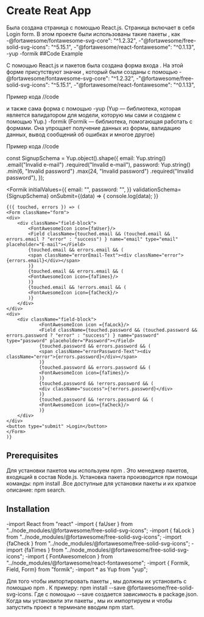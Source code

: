 # Create Reat App

Была создана страница с помощью React.js. Страница включает в себя Login form. В этом проекте были использованы такие пакеты , как
</br>
-@fortawesome/fontawesome-svg-core": "^1.2.32",
-"@fortawesome/free-solid-svg-icons": "^5.15.1",
-"@fortawesome/react-fontawesome": "^0.1.13",
-yup
-formik
##Code Example

С помощью React.js и пакетов была создана форма входа . На этой форме присутствуют значки , который были созданы с помощью 
-@fortawesome/fontawesome-svg-core": "^1.2.32",
-"@fortawesome/free-solid-svg-icons": "^5.15.1",
-"@fortawesome/react-fontawesome": "^0.1.13",

Пример кода 
//code
<FontAwesomeIcon icon={faTimes}/>
<FontAwesomeIcon icon={faCheck}/>
<FontAwesomeIcon icon={faUser}/>
<FontAwesomeIcon icon ={faLock}/>

и также сама форма с помощью 
-yup (Yup — библиотека, которая является валидатором для модели, которую мы сами и создаем с помощью Yup.)
-formik (Formik — библиотека, помогающая работать с формами. Она упрощает получение данных из формы, валидацию данных, вывод сообщений об ошибках и многое другое)

Пример кода 
//code

const SignupSchema = Yup.object().shape({
email: Yup.string()
    .email("Invalid e-mail")
    .required("Invalid e-mail"),
password: Yup.string()
    .min(6, "Invalid password")
    .max(24, "Invalid password")
    .required("Invalid password"),
});

<Formik
    initialValues={{
    email: "",
    password: "",
    }}
    validationSchema={SignupSchema}
    onSubmit={(data) => {
    console.log(data);
    }}
>
    {({ touched, errors }) => (
    <Form className="form">
    <div>
        <div className="field-block">
            <FontAwesomeIcon icon={faUser}/>
            <Field className={touched.email && (touched.email && errors.email ? "error" : "success") } name="email" type="email" placeholder="E-mail"></Field>
            {touched.email && errors.email && (
            <span className="errorEmail-Text"><div className="error">{errors.email}</div></span>
            )}
            {touched.email && errors.email && (
            <FontAwesomeIcon icon={faTimes}/>
            )}
            {touched.email && !errors.email && (
            <FontAwesomeIcon icon={faCheck}/>
            )}
        </div>
    </div>
    <div>
        <div className="field-block">
                <FontAwesomeIcon icon ={faLock}/>
                <Field className={touched.password && (touched.password && errors.password ? "error" : "success") } name="password" type="password" placeholder="Password"></Field>
                {touched.password && errors.password && (
                <span className="errorPassword-Text"><div className="error">{errors.password}</div></span>
                )}
                {touched.password && errors.password && (
                <FontAwesomeIcon icon={faTimes}/>
                )}
                {touched.password && !errors.password && (
                <div className="success">{!errors.password}</div>
                )}
                {touched.password && !errors.password && (
                <FontAwesomeIcon icon={faCheck}/>
                )}
        </div>
    </div>
    <button type="submit" >Login</button>
    </Form>
    )}
</Formik>

## Prerequisites
Для установки пакетов мы используем npm . Это менеджер пакетов, входящий в состав Node.js. Установка пакета производится при помощи команды: npm install <packagename> .Все доступные для установки пакеты и их краткое описание: npm search.

## Installation
-import React from "react"
-import { faUser } from "../node_modules/@fortawesome/free-solid-svg-icons";
-import { faLock } from "../node_modules/@fortawesome/free-solid-svg-icons";
-import {faCheck } from "../node_modules/@fortawesome/free-solid-svg-icons";
-import {faTimes } from "../node_modules/@fortawesome/free-solid-svg-icons";
-import { FontAwesomeIcon } from "../node_modules/@fortawesome/react-fontawesome";
-import { Formik, Field, Form} from "formik";
-import * as Yup from "yup";

Для того чтобы импортировать пакеты , мы должны их установить с помощью npm . К примеру: npm install --save @fortawesome/free-solid-svg-icons. Где с помощью --save создается зависимость в package.json. Когда мы установили эти пакеты , мы их импортируем и чтобы запустить проект в терминале вводим npm start.
